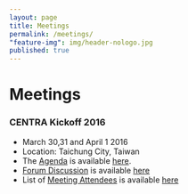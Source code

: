 ```yaml
---
layout: page
title: Meetings
permalink: /meetings/
"feature-img": img/header-nologo.jpg
published: true
---
```


# Meetings

### CENTRA Kickoff 2016
* March 30,31 and April 1 2016 
* Location: Taichung City, Taiwan
* The [Agenda](http://event.nchc.org.tw/2016/CECEA/index.php?CONTENT_ID=20) is available [here](http://event.nchc.org.tw/2016/CECEA/index.php?CONTENT_ID=20).
* [Forum Discussion](https://groups.google.com/forum/#!forum/centrakickoff) is available [here](https://groups.google.com/forum/#!forum/centrakickoff)
* List of [Meeting Attendees](/meetings/kickoff2016.html) is available [here](/meetings/kickoff2016.html)




